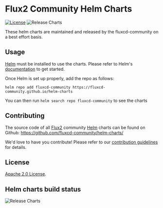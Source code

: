 # Flux2 Community Helm Charts

[![License](https://img.shields.io/badge/License-Apache%202.0-blue.svg)](https://opensource.org/licenses/Apache-2.0) ![Release Charts](https://github.com/fluxcd-community/helm-charts/workflows/Release%20Charts/badge.svg?branch=main)

These helm charts are maintained and released by the fluxcd-community on a best effort basis.

## Usage

[Helm](https://helm.sh) must be installed to use the charts.
Please refer to Helm's [documentation](https://helm.sh/docs/) to get started.

Once Helm is set up properly, add the repo as follows:

```console
helm repo add fluxcd-community https://fluxcd-community.github.io/helm-charts
```

You can then run `helm search repo fluxcd-community` to see the charts

## Contributing

The source code of all [Flux2](https://fluxcd.io) community [Helm](https://helm.sh) charts can be found on Github: <https://github.com/fluxcd-community/helm-charts/>


We'd love to have you contribute! Please refer to our [contribution guidelines](https://github.com/fluxcd-community/helm-charts/blob/main/CONTRIBUTING.md) for details.


## License

[Apache 2.0 License](https://github.com/fluxcd-community/helm-charts/blob/main/LICENSE).

## Helm charts build status

![Release Charts](https://github.com/fluxcd-community/helm-charts/workflows/Release%20Charts/badge.svg?branch=main)